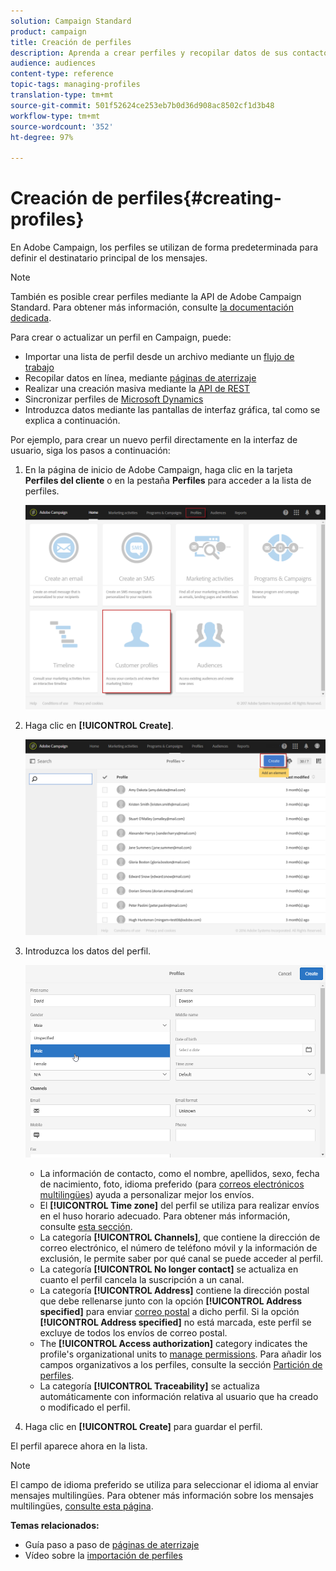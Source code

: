 ```yaml
---
solution: Campaign Standard
product: campaign
title: Creación de perfiles
description: Aprenda a crear perfiles y recopilar datos de sus contactos mediante API, funciones de importación, adquisición en línea y actualizaciones automáticas o manuales.
audience: audiences
content-type: reference
topic-tags: managing-profiles
translation-type: tm+mt
source-git-commit: 501f52624ce253eb7b0d36d908ac8502cf1d3b48
workflow-type: tm+mt
source-wordcount: '352'
ht-degree: 97%

---
```



# Creación de perfiles{#creating-profiles}

En Adobe Campaign, los perfiles se utilizan de forma predeterminada para definir el destinatario principal de los mensajes.

>[!NOTE]
>
>También es posible crear perfiles mediante la API de Adobe Campaign Standard. Para obtener más información, consulte [la documentación dedicada](../../api/using/creating-profiles.md).

Para crear o actualizar un perfil en Campaign, puede:

* Importar una lista de perfil desde un archivo mediante un [flujo de trabajo](../../automating/using/creating-import-workflow-templates.md)
* Recopilar datos en línea, mediante [páginas de aterrizaje](../../channels/using/getting-started-with-landing-pages.md)
* Realizar una creación masiva mediante la [API de REST](../../api/using/get-started-apis.md)
* Sincronizar perfiles de [Microsoft Dynamics](../../integrating/using/working-with-campaign-standard-and-microsoft-dynamics-365.md)
* Introduzca datos mediante las pantallas de interfaz gráfica, tal como se explica a continuación.

Por ejemplo, para crear un nuevo perfil directamente en la interfaz de usuario, siga los pasos a continuación:

1. En la página de inicio de Adobe Campaign, haga clic en la tarjeta **Perfiles del cliente** o en la pestaña **Perfiles** para acceder a la lista de perfiles.

   ![](assets/profile_creation_1.png)

1. Haga clic en **[!UICONTROL Create]**.

   ![](assets/profile_creation.png)

1. Introduzca los datos del perfil.

   ![](assets/profile_creation1.png)

   * La información de contacto, como el nombre, apellidos, sexo, fecha de nacimiento, foto, idioma preferido (para [correos electrónicos multilingües](../../channels/using/creating-a-multilingual-email.md)) ayuda a personalizar mejor los envíos.
   * El **[!UICONTROL Time zone]** del perfil se utiliza para realizar envíos en el huso horario adecuado. Para obtener más información, consulte [esta sección](../../sending/using/sending-messages-at-the-recipient-s-time-zone.md).
   * La categoría **[!UICONTROL Channels]**, que contiene la dirección de correo electrónico, el número de teléfono móvil y la información de exclusión, le permite saber por qué canal se puede acceder al perfil.
   * La categoría **[!UICONTROL No longer contact]** se actualiza en cuanto el perfil cancela la suscripción a un canal.
   * La categoría **[!UICONTROL Address]** contiene la dirección postal que debe rellenarse junto con la opción **[!UICONTROL Address specified]** para enviar [correo postal](../../channels/using/about-direct-mail.md) a dicho perfil. Si la opción **[!UICONTROL Address specified]** no está marcada, este perfil se excluye de todos los envíos de correo postal.
   * The **[!UICONTROL Access authorization]** category indicates the profile&#39;s organizational units to [manage permissions](../../administration/using/about-access-management.md). Para añadir los campos organizativos a los perfiles, consulte la sección [Partición de perfiles](../../administration/using/organizational-units.md#partitioning-profiles).
   * La categoría **[!UICONTROL Traceability]** se actualiza automáticamente con información relativa al usuario que ha creado o modificado el perfil.

1. Haga clic en **[!UICONTROL Create]** para guardar el perfil.

El perfil aparece ahora en la lista.

>[!NOTE]
>El campo de idioma preferido se utiliza para seleccionar el idioma al enviar mensajes multilingües. Para obtener más información sobre los mensajes multilingües, [consulte esta página](../../channels/using/creating-a-multilingual-email.md).

**Temas relacionados:**

* Guía paso a paso de [páginas de aterrizaje](../../channels/using/getting-started-with-landing-pages.md)
* Vídeo sobre la [importación de perfiles](https://video.tv.adobe.com/v/24993?captions=spa)
